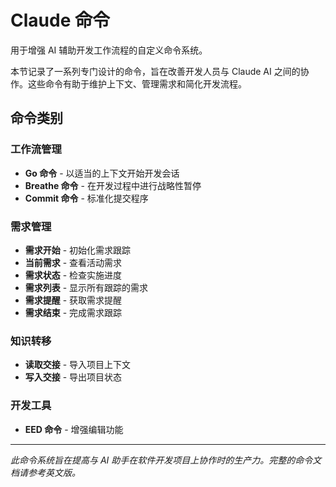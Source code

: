 # Claude 命令

用于增强 AI 辅助开发工作流程的自定义命令系统。

本节记录了一系列专门设计的命令，旨在改善开发人员与 Claude AI 之间的协作。这些命令有助于维护上下文、管理需求和简化开发流程。

## 命令类别

### 工作流管理
- **Go 命令** - 以适当的上下文开始开发会话
- **Breathe 命令** - 在开发过程中进行战略性暂停
- **Commit 命令** - 标准化提交程序

### 需求管理
- **需求开始** - 初始化需求跟踪
- **当前需求** - 查看活动需求
- **需求状态** - 检查实施进度
- **需求列表** - 显示所有跟踪的需求
- **需求提醒** - 获取需求提醒
- **需求结束** - 完成需求跟踪

### 知识转移
- **读取交接** - 导入项目上下文
- **写入交接** - 导出项目状态

### 开发工具
- **EED 命令** - 增强编辑功能

---

*此命令系统旨在提高与 AI 助手在软件开发项目上协作时的生产力。完整的命令文档请参考英文版。*